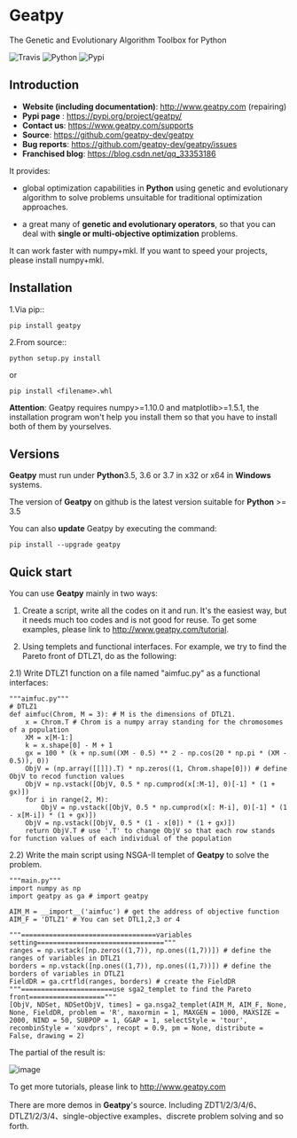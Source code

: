 # **Geatpy**
The Genetic and Evolutionary Algorithm Toolbox for Python

![Travis](https://travis-ci.org/geatpy-dev/geatpy.svg?branch=master)
![Python](https://img.shields.io/badge/python->=3.5-green.svg)
![Pypi](https://img.shields.io/badge/pypi-1.0.4-blue.svg)

## Introduction
* **Website (including documentation)**: http://www.geatpy.com (repairing)
* **Pypi page** : https://pypi.org/project/geatpy/
* **Contact us**: https://www.geatpy.com/supports
* **Source**: https://github.com/geatpy-dev/geatpy
* **Bug reports**: https://github.com/geatpy-dev/geatpy/issues
* **Franchised blog**: https://blog.csdn.net/qq_33353186

It provides:

* global optimization capabilities in **Python** using genetic and evolutionary algorithm to solve problems unsuitable for traditional optimization approaches.

* a great many of **genetic and evolutionary operators**, so that you can deal with **single or multi-objective optimization** problems.

It can work faster with numpy+mkl. If you want to speed your projects, please install numpy+mkl.

## Installation
1.Via pip::

    pip install geatpy

2.From source::

    python setup.py install

or

    pip install <filename>.whl

**Attention**: Geatpy requires numpy>=1.10.0 and matplotlib>=1.5.1, the installation program won't help you install them so that you have to install both of them by yourselves.

## Versions

**Geatpy** must run under **Python**3.5, 3.6 or 3.7 in x32 or x64 in **Windows** systems.

The version of **Geatpy** on github is the latest version suitable for **Python** >= 3.5

You can also **update** Geatpy by executing the command:

    pip install --upgrade geatpy

Quick start
-----------

You can use **Geatpy** mainly in two ways:

1. Create a script, write all the codes on it and run. It's the easiest way, but it needs much too codes and is not good for reuse. To get some examples, please link to http://www.geatpy.com/tutorial.

2. Using templets and functional interfaces. For example, we try to find the Pareto front of DTLZ1, do as the following:

2.1) Write DTLZ1 function on a file named "aimfuc.py" as a functional interfaces:

    """aimfuc.py"""
    # DTLZ1
    def aimfuc(Chrom, M = 3): # M is the dimensions of DTLZ1.
        x = Chrom.T # Chrom is a numpy array standing for the chromosomes of a population
	    XM = x[M-1:]
	    k = x.shape[0] - M + 1
	    gx = 100 * (k + np.sum((XM - 0.5) ** 2 - np.cos(20 * np.pi * (XM - 0.5)), 0))
	    ObjV = (np.array([[]]).T) * np.zeros((1, Chrom.shape[0])) # define ObjV to recod function values
	    ObjV = np.vstack([ObjV, 0.5 * np.cumprod(x[:M-1], 0)[-1] * (1 + gx)])
	    for i in range(2, M):
	        ObjV = np.vstack([ObjV, 0.5 * np.cumprod(x[: M-i], 0)[-1] * (1 - x[M-i]) * (1 + gx)])
	    ObjV = np.vstack([ObjV, 0.5 * (1 - x[0]) * (1 + gx)])
	    return ObjV.T # use '.T' to change ObjV so that each row stands for function values of each individual of the population

2.2) Write the main script using NSGA-II templet of **Geatpy** to solve the problem.

    """main.py"""
    import numpy as np
    import geatpy as ga # import geatpy
    
    AIM_M = __import__('aimfuc') # get the address of objective function
    AIM_F = 'DTLZ1' # You can set DTL1,2,3 or 4
    
    """==================================variables setting================================"""
    ranges = np.vstack([np.zeros((1,7)), np.ones((1,7))]) # define the ranges of variables in DTLZ1
    borders = np.vstack([np.ones((1,7)), np.ones((1,7))]) # define the borders of variables in DTLZ1
    FieldDR = ga.crtfld(ranges, borders) # create the FieldDR
    """=======================use sga2_templet to find the Pareto front==================="""
    [ObjV, NDSet, NDSetObjV, times] = ga.nsga2_templet(AIM_M, AIM_F, None, None, FieldDR, problem = 'R', maxormin = 1, MAXGEN = 1000, MAXSIZE = 2000, NIND = 50, SUBPOP = 1, GGAP = 1, selectStyle = 'tour', recombinStyle = 'xovdprs', recopt = 0.9, pm = None, distribute = False, drawing = 2)

The partial of the result is:

![image](https://github.com/geatpy-dev/geatpy/blob/master/geatpy/demo/DTLZ_demo/Pareto%20Front.png)

To get more tutorials, please link to http://www.geatpy.com

There are more demos in **Geatpy**'s source. Including ZDT1/2/3/4/6、 DTLZ1/2/3/4、single-objective examples、discrete problem solving and so forth.
